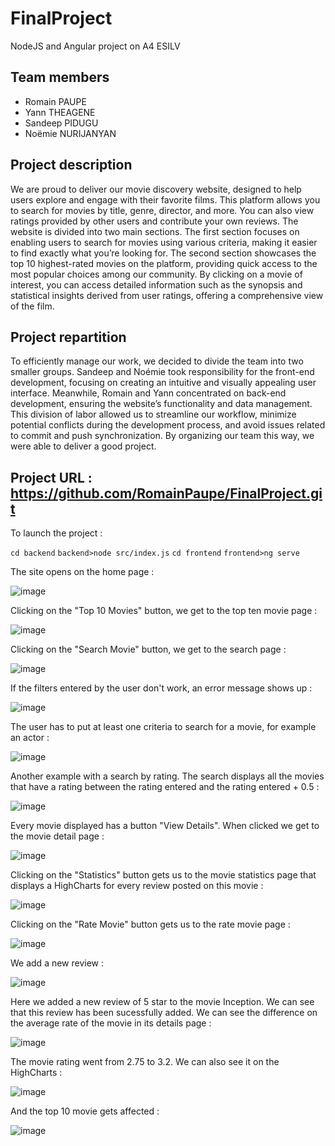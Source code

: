 # FinalProject
NodeJS and Angular project on A4 ESILV

## Team members
- Romain PAUPE
- Yann THEAGENE
- Sandeep PIDUGU
- Noëmie NURIJANYAN

## Project description
We are proud to deliver our movie discovery website, designed to help users explore and engage with their favorite films. This platform allows you to search for movies by title, genre, director, and more. You can also view ratings provided by other users and contribute your own reviews. The website is divided into two main sections. The first section focuses on enabling users to search for movies using various criteria, making it easier to find exactly what you’re looking for. The second section showcases the top 10 highest-rated movies on the platform, providing quick access to the most popular choices among our community. By clicking on a movie of interest, you can access detailed information such as the synopsis and statistical insights derived from user ratings, offering a comprehensive view of the film.

## Project repartition
To efficiently manage our work, we decided to divide the team into two smaller groups. Sandeep and Noémie took responsibility for the front-end development, focusing on creating an intuitive and visually appealing user interface. Meanwhile, Romain and Yann concentrated on back-end development, ensuring the website’s functionality and data management. This division of labor allowed us to streamline our workflow, minimize potential conflicts during the development process, and avoid issues related to commit and push synchronization. By organizing our team this way, we were able to deliver a good project.

## Project URL : https://github.com/RomainPaupe/FinalProject.git

To launch the project : 

`cd backend`
`backend>node src/index.js`
`cd frontend`
`frontend>ng serve`

The site opens on the home page : 

![image](https://github.com/user-attachments/assets/4c1b6b1d-af0f-4dfa-920e-f95d141026d6)

Clicking on the "Top 10 Movies" button, we get to the top ten movie page : 

![image](https://github.com/user-attachments/assets/87ede5e6-5a8a-4f7d-b946-117532da2434)

Clicking on the "Search Movie" button, we get to the search page : 

![image](https://github.com/user-attachments/assets/c537feaf-567e-4b12-8064-e2af2388f803)

If the filters entered by the user don't work, an error message shows up :

![image](https://github.com/user-attachments/assets/f2481a24-04c1-45fe-abe7-78c6c57da06c)

The user has to put at least one criteria to search for a movie, for example an actor : 

![image](https://github.com/user-attachments/assets/1952d32e-e73a-40d4-9122-50e4386fd3c2)

Another example with a search by rating. The search displays all the movies that have a rating between the rating entered and the rating entered + 0.5 :

![image](https://github.com/user-attachments/assets/7e6356cc-0993-40cd-ab5b-76bdd2bb0a9a)

Every movie displayed has a button "View Details". When clicked we get to the movie detail page : 

![image](https://github.com/user-attachments/assets/96d3aa2a-22a7-4601-883b-8bdb7c245c8a)

Clicking on the "Statistics" button gets us to the movie statistics page that displays a HighCharts for every review posted on this movie : 

![image](https://github.com/user-attachments/assets/69d8aabc-5ad2-4652-837f-bd9b7b894f3a)

Clicking on the "Rate Movie" button gets us to the rate movie page : 

![image](https://github.com/user-attachments/assets/64c16921-41ad-42e2-8e9f-94d72a8f5614)

We add a new review : 

![image](https://github.com/user-attachments/assets/16dae4e0-7eed-4c14-8f3a-922c3d39cc0c)

Here we added a new review of 5 star to the movie Inception. We can see that this review has been sucessfully added. We can see the difference on the average rate of the movie in its details page : 

![image](https://github.com/user-attachments/assets/c6fca393-cfbe-4b9d-b32d-fb972e3a0908)

The movie rating went from 2.75 to 3.2. We can also see it on the HighCharts : 

![image](https://github.com/user-attachments/assets/0b31b9b0-9fcb-44f9-b97e-c785f6105ba8)

And the top 10 movie gets affected : 

![image](https://github.com/user-attachments/assets/666bcb82-4a8b-4319-be4c-bbc3a03db376)



